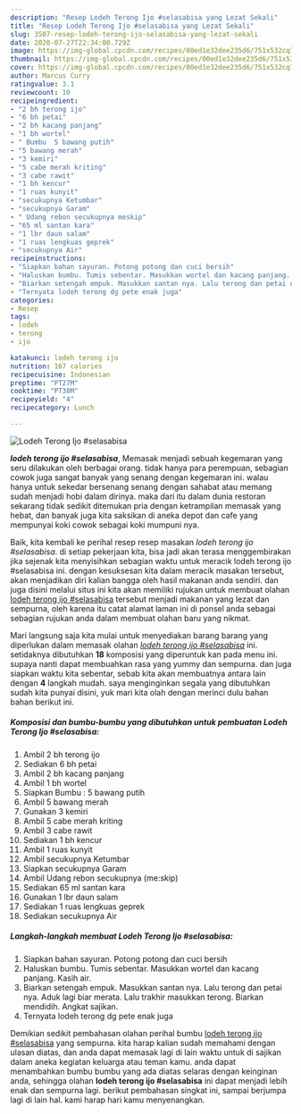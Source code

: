 ```yaml
---
description: "Resep Lodeh Terong Ijo #selasabisa yang Lezat Sekali"
title: "Resep Lodeh Terong Ijo #selasabisa yang Lezat Sekali"
slug: 3507-resep-lodeh-terong-ijo-selasabisa-yang-lezat-sekali
date: 2020-07-27T22:34:00.729Z
image: https://img-global.cpcdn.com/recipes/00ed1e32dee235d6/751x532cq70/lodeh-terong-ijo-selasabisa-foto-resep-utama.jpg
thumbnail: https://img-global.cpcdn.com/recipes/00ed1e32dee235d6/751x532cq70/lodeh-terong-ijo-selasabisa-foto-resep-utama.jpg
cover: https://img-global.cpcdn.com/recipes/00ed1e32dee235d6/751x532cq70/lodeh-terong-ijo-selasabisa-foto-resep-utama.jpg
author: Marcus Curry
ratingvalue: 3.1
reviewcount: 10
recipeingredient:
- "2 bh terong ijo"
- "6 bh petai"
- "2 bh kacang panjang"
- "1 bh wortel"
- " Bumbu  5 bawang putih"
- "5 bawang merah"
- "3 kemiri"
- "5 cabe merah kriting"
- "3 cabe rawit"
- "1 bh kencur"
- "1 ruas kunyit"
- "secukupnya Ketumbar"
- "secukupnya Garam"
- " Udang rebon secukupnya meskip"
- "65 ml santan kara"
- "1 lbr daun salam"
- "1 ruas lengkuas geprek"
- "secukupnya Air"
recipeinstructions:
- "Siapkan bahan sayuran. Potong potong dan cuci bersih"
- "Haluskan bumbu. Tumis sebentar. Masukkan wortel dan kacang panjang. Kasih air."
- "Biarkan setengah empuk. Masukkan santan nya. Lalu terong dan petai nya. Aduk lagi biar merata. Lalu trakhir masukkan terong. Biarkan mendidih. Angkat sajikan."
- "Ternyata lodeh terong dg pete enak juga"
categories:
- Resep
tags:
- lodeh
- terong
- ijo

katakunci: lodeh terong ijo 
nutrition: 167 calories
recipecuisine: Indonesian
preptime: "PT27M"
cooktime: "PT38M"
recipeyield: "4"
recipecategory: Lunch

---
```



![Lodeh Terong Ijo #selasabisa](https://img-global.cpcdn.com/recipes/00ed1e32dee235d6/751x532cq70/lodeh-terong-ijo-selasabisa-foto-resep-utama.jpg)

<b><i>lodeh terong ijo #selasabisa</i></b>, Memasak menjadi sebuah kegemaran yang seru dilakukan oleh berbagai orang. tidak hanya para perempuan, sebagian cowok juga sangat banyak yang senang dengan kegemaran ini. walau hanya untuk sekedar bersenang senang dengan sahabat atau memang sudah menjadi hobi dalam dirinya. maka dari itu dalam dunia restoran sekarang tidak sedikit ditemukan pria dengan ketrampilan memasak yang hebat, dan banyak juga kita saksikan di aneka depot dan cafe yang mempunyai koki cowok sebagai koki mumpuni nya.

Baik, kita kembali ke perihal resep resep masakan <i>lodeh terong ijo #selasabisa</i>. di setiap pekerjaan kita, bisa jadi akan terasa menggembirakan jika sejenak kita menyisihkan sebagian waktu untuk meracik lodeh terong ijo #selasabisa ini. dengan kesuksesan kita dalam meracik masakan tersebut, akan menjadikan diri kalian bangga oleh hasil makanan anda sendiri. dan juga disini melalui situs ini kita akan memiliki rujukan untuk membuat olahan <u>lodeh terong ijo #selasabisa</u> tersebut menjadi makanan yang lezat dan sempurna, oleh karena itu catat alamat laman ini di ponsel anda sebagai sebagian rujukan anda dalam membuat olahan baru yang nikmat.




Mari langsung saja kita mulai untuk menyediakan barang barang yang diperlukan dalam memasak olahan <u><i>lodeh terong ijo #selasabisa</i></u> ini. setidaknya dibutuhkan <b>18</b> komposisi yang diperuntuk kan pada menu ini. supaya nanti dapat membuahkan rasa yang yummy dan sempurna. dan juga siapkan waktu kita sebentar, sebab kita akan membuatnya antara lain dengan <b>4</b> langkah mudah. saya menginginkan segala yang dibutuhkan sudah kita punyai disini, yuk mari kita olah dengan merinci dulu bahan bahan berikut ini.

<!--inarticleads1-->

##### Komposisi dan bumbu-bumbu yang dibutuhkan untuk pembuatan Lodeh Terong Ijo #selasabisa:

1. Ambil 2 bh terong ijo
1. Sediakan 6 bh petai
1. Ambil 2 bh kacang panjang
1. Ambil 1 bh wortel
1. Siapkan  Bumbu : 5 bawang putih
1. Ambil 5 bawang merah
1. Gunakan 3 kemiri
1. Ambil 5 cabe merah kriting
1. Ambil 3 cabe rawit
1. Sediakan 1 bh kencur
1. Ambil 1 ruas kunyit
1. Ambil secukupnya Ketumbar
1. Siapkan secukupnya Garam
1. Ambil  Udang rebon secukupnya (me:skip)
1. Sediakan 65 ml santan kara
1. Gunakan 1 lbr daun salam
1. Sediakan 1 ruas lengkuas geprek
1. Sediakan secukupnya Air




<!--inarticleads2-->

##### Langkah-langkah membuat Lodeh Terong Ijo #selasabisa:

1. Siapkan bahan sayuran. Potong potong dan cuci bersih
1. Haluskan bumbu. Tumis sebentar. Masukkan wortel dan kacang panjang. Kasih air.
1. Biarkan setengah empuk. Masukkan santan nya. Lalu terong dan petai nya. Aduk lagi biar merata. Lalu trakhir masukkan terong. Biarkan mendidih. Angkat sajikan.
1. Ternyata lodeh terong dg pete enak juga




Demikian sedikit pembahasan olahan perihal bumbu <u>lodeh terong ijo #selasabisa</u> yang sempurna. kita harap kalian sudah memahami dengan ulasan diatas, dan anda dapat memasak lagi di lain waktu untuk di sajikan dalam aneka kegiatan keluarga atau teman kamu. anda dapat menambahkan bumbu bumbu yang ada diatas selaras dengan keinginan anda, sehingga olahan <b>lodeh terong ijo #selasabisa</b> ini dapat menjadi lebih enak dan sempurna lagi. berikut pembahasan singkat ini, sampai berjumpa lagi di lain hal. kami harap hari kamu menyenangkan.
